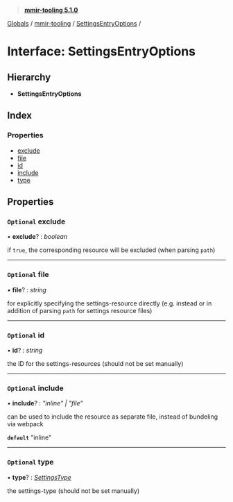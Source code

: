 > **[mmir-tooling 5.1.0](../README.md)**

[Globals](../README.md) / [mmir-tooling](../modules/mmir_tooling.md) / [SettingsEntryOptions](mmir_tooling.settingsentryoptions.md) /

# Interface: SettingsEntryOptions

## Hierarchy

* **SettingsEntryOptions**

## Index

### Properties

* [exclude](mmir_tooling.settingsentryoptions.md#optional-exclude)
* [file](mmir_tooling.settingsentryoptions.md#optional-file)
* [id](mmir_tooling.settingsentryoptions.md#optional-id)
* [include](mmir_tooling.settingsentryoptions.md#optional-include)
* [type](mmir_tooling.settingsentryoptions.md#optional-type)

## Properties

### `Optional` exclude

• **exclude**? : *boolean*

if `true`, the corresponding resource will be excluded (when parsing `path`)

___

### `Optional` file

• **file**? : *string*

for explicitly specifying the settings-resource directly (e.g. instead or in addition of parsing `path` for settings resource files)

___

### `Optional` id

• **id**? : *string*

the ID for the settings-resources (should not be set manually)

___

### `Optional` include

• **include**? : *"inline" | "file"*

can be used to include the resource as separate file, instead of bundeling via webpack

**`default`** "inline"

___

### `Optional` type

• **type**? : *[SettingsType](../modules/mmir_tooling.md#settingstype)*

the settings-type (should not be set manually)